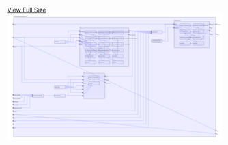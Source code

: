 [View Full Size](https://raw.githubusercontent.com/mingfang/terraform-k8s-modules/master/modules/spring-dataflow/skipper-server/diagram.svg?sanitize=true)<img src="diagram.svg"/>
